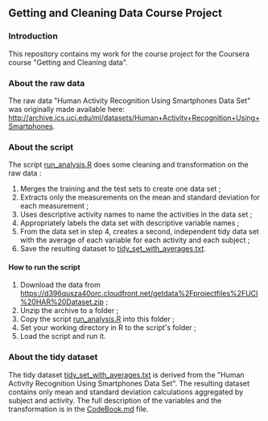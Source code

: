 ## Getting and Cleaning Data Course Project

### Introduction
This repository contains my work for the course project for the Coursera course "Getting and Cleaning data".

### About the raw data
The raw data "Human Activity Recognition Using Smartphones Data Set" was originally made available here: http://archive.ics.uci.edu/ml/datasets/Human+Activity+Recognition+Using+Smartphones.

### About the script
The script [run_analysis.R](https://github.com/fgtech/coursera-getdata/blob/master/run_analysis.R) does some cleaning and transformation on the raw data :
  1. Merges the training and the test sets to create one data set ;
  2. Extracts only the measurements on the mean and standard deviation for each measurement ; 
  3. Uses descriptive activity names to name the activities in the data set ;
  4. Appropriately labels the data set with descriptive variable names ;
  5. From the data set in step 4, creates a second, independent tidy data set with the average of each variable for each activity and each subject ;
  6. Save the resulting dataset to [tidy_set_with_averages.txt](https://github.com/fgtech/coursera-getdata/blob/master/tidy_set_with_averages.txt).

#### How to run the script
  1. Download the data from https://d396qusza40orc.cloudfront.net/getdata%2Fprojectfiles%2FUCI%20HAR%20Dataset.zip ;
  2. Unzip the archive to a folder ;
  3. Copy the script [run_analysis.R](https://github.com/fgtech/coursera-getdata/blob/master/run_analysis.R) into this folder ;
  4. Set your working directory in R to the script's folder ;
  5. Load the script and run it.

### About the tidy dataset
The tidy dataset [tidy_set_with_averages.txt](https://github.com/fgtech/coursera-getdata/blob/master/tidy_set_with_averages.txt) is derived from the "Human Activity Recognition Using Smartphones Data Set". The resulting dataset contains only mean and standard deviation calculations aggregated by subject and activity. The full description of the variables and the transformation is in the [CodeBook.md](https://github.com/fgtech/coursera-getdata/blob/master/CodeBook.md) file.
